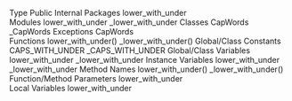 
Type	Public	Internal
Packages	lower_with_under	
Modules	lower_with_under	_lower_with_under
Classes	CapWords	_CapWords
Exceptions	CapWords	
Functions	lower_with_under()	_lower_with_under()
Global/Class Constants	CAPS_WITH_UNDER	_CAPS_WITH_UNDER
Global/Class Variables	lower_with_under	_lower_with_under
Instance Variables	lower_with_under	_lower_with_under
Method Names	lower_with_under()	_lower_with_under()
Function/Method Parameters	lower_with_under	
Local Variables	lower_with_under
